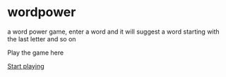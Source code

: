 # wordpower
a word power game, enter a word and it will suggest a word starting with the last letter and so on

Play the game here

[Start playing](https://simplymanas.github.io/wordpower/)

